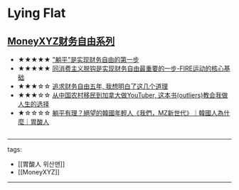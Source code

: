 # Lying Flat

## [MoneyXYZ财务自由系列](https://www.youtube.com/playlist?list=PL1ta5B0mfuN2ni76kLEnRvSFVnWZzNzkY)
* ★★★★★ ["躺平"是实现财务自由的第一步](https://youtu.be/g8VgzgnskI0)
* ★★★★★ [同消费主义脱钩是实现财务自由最重要的一步-FIRE运动的核心基础](https://youtu.be/Nz4ymeHDy3M)
* ★★★☆☆ [追求财务自由五年, 我想明白了这几个道理](https://youtu.be/8yzqumXb3QA)
* ★★★☆☆ [从中国农村移民到加拿大做YouTuber, 这本书(outliers)教会我做人生的选择](https://youtu.be/CXVW_YOLbhY)
* ★☆☆☆☆ [躺平有理？絕望的韓國年輕人《我們，MZ新世代》｜韓國人為什麼｜胃酸人](https://youtu.be/K4xlZj96SvA)

##


---
tags:
  - [[胃酸人 위산맨]]
  - [[MoneyXYZ]]
  
---
